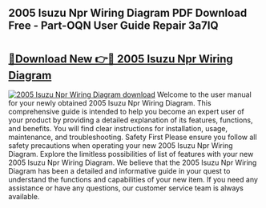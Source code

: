 ## 2005 Isuzu Npr Wiring Diagram PDF Download Free - Part-OQN User Guide Repair 3a7IQ

# <h2><a href="http://dfp1qgj.blite.top/?on=2005+Isuzu+Npr+Wiring+Diagram">🔗Download New 👉🔴 2005 Isuzu Npr Wiring Diagram</a></h2>

[![2005 Isuzu Npr Wiring Diagram download](https://i.imgur.com/lujVjoI.png)](http://dfp1qgj.blite.top/?on=2005+Isuzu+Npr+Wiring+Diagram)
Welcome to the user manual for your newly obtained 2005 Isuzu Npr Wiring Diagram. This comprehensive guide is intended to help you become an expert user of your product by providing a detailed explanation of its features, functions, and benefits. You will find clear instructions for installation, usage, maintenance, and troubleshooting. Safety First Please ensure you follow all safety precautions when operating your new 2005 Isuzu Npr Wiring Diagram. Explore the limitless possibilities of list of features with your new 2005 Isuzu Npr Wiring Diagram. We believe that the 2005 Isuzu Npr Wiring Diagram has been a detailed and informative guide in your quest to understand the functions and capabilities of your new item. If you need any assistance or have any questions, our customer service team is always available.
